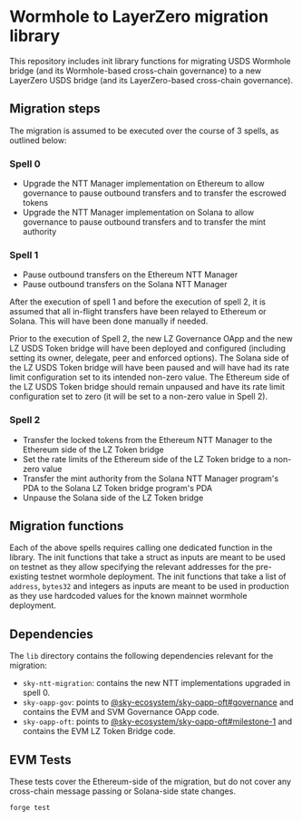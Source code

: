 # Wormhole to LayerZero migration library

This repository includes init library functions for migrating USDS Wormhole bridge (and its Wormhole-based cross-chain governance) to a new LayerZero USDS bridge (and its LayerZero-based cross-chain governance).

## Migration steps

The migration is assumed to be executed over the course of 3 spells, as outlined below:

### Spell 0

- Upgrade the NTT Manager implementation on Ethereum to allow governance to pause outbound transfers and to transfer the escrowed tokens
- Upgrade the NTT Manager implementation on Solana to allow governance to pause outbound transfers and to transfer the mint authority

### Spell 1

- Pause outbound transfers on the Ethereum NTT Manager
- Pause outbound transfers on the Solana NTT Manager

After the execution of spell 1 and before the execution of spell 2, it is assumed that all in-flight transfers have been relayed to Ethereum or Solana. This will have been done manually if needed.

Prior to the execution of Spell 2, the new LZ Governance OApp and the new LZ USDS Token bridge will have been deployed and configured (including setting its owner, delegate, peer and enforced options). The Solana side of the LZ USDS Token bridge will have been paused and will have had its rate limit configuration set to its intended non-zero value. The Ethereum side of the LZ USDS Token bridge should remain unpaused and have its rate limit configuration set to zero (it will be set to a non-zero value in Spell 2).

### Spell 2

- Transfer the locked tokens from the Ethereum NTT Manager to the Ethereum side of the LZ Token bridge
- Set the rate limits of the Ethereum side of the LZ Token bridge to a non-zero value
- Transfer the mint authority from the Solana NTT Manager program's PDA to the Solana LZ Token bridge program's PDA
- Unpause the Solana side of the LZ Token bridge

## Migration functions

Each of the above spells requires calling one dedicated function in the library. The init functions that take a struct as inputs are meant to be used on testnet as they allow specifying the relevant addresses for the pre-existing testnet wormhole deployment. The init functions that take a list of `address`, `bytes32` and integers as inputs are meant to be used in production as they use hardcoded values for the known mainnet wormhole deployment.

## Dependencies

The `lib` directory contains the following dependencies relevant for the migration:

- `sky-ntt-migration`: contains the new NTT implementations upgraded in spell 0.
- `sky-oapp-gov`: points to [@sky-ecosystem/sky-oapp-oft#governance](https://github.com/sky-ecosystem/sky-oapp-oft/tree/governance) and contains the EVM and SVM Governance OApp code.
- `sky-oapp-oft`: points to [@sky-ecosystem/sky-oapp-oft#milestone-1](https://github.com/sky-ecosystem/sky-oapp-oft/tree/milestone-1) and contains the EVM LZ Token Bridge code.

## EVM Tests

These tests cover the Ethereum-side of the migration, but do not cover any cross-chain message passing or Solana-side state changes.

```
forge test
```

